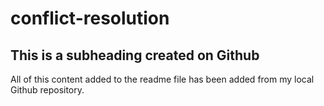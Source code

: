 # conflict-resolution

## This is a subheading created on Github

All of this content added to the readme file has been added from my local Github repository.
